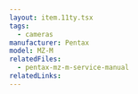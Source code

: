 ```yaml
---
layout: item.11ty.tsx
tags:
  - cameras
manufacturer: Pentax
model: MZ-M
relatedFiles:
  - pentax-mz-m-service-manual
relatedLinks:
---
```


